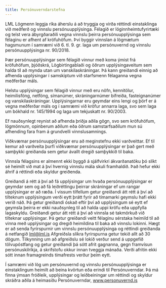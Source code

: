 ```yaml
---
title: Persónuverndarstefna
---
```


LML Lögmenn leggja ríka áherslu á að tryggja og virða réttindi einstaklinga við meðferð og vinnslu persónuupplýsinga. Félagið er löginnheimtufyrirtæki og telst vera ábyrgðaraðili vegna vinnslu þeirra persónuupplýsinga sem félaginu er afhent af kröfuhöfum. Því byggir vinnslan á lögmætum hagsmunum í samræmi við 6. tl. 9. gr. laga um persónuvernd og vinnslu persónuupplýsinga nr. 90/2018.

Þær persónuupplýsingar sem félagið vinnur með koma ýmist frá kröfuhöfum, þjóðskrá, Lögbirtingablaði og öðrum upplýsingaveitum sem halda til að mynda utan um vanskilaskráningar. Þá kann greiðandi einnig að afhenda upplýsingar í samskiptum við starfsmenn félaganna vegna meðferðar máls. 

Helstu upplýsingar sem félagið vinnur með eru nöfn, kennitölur, heimilisföng, netföng, símanúmer, skráningarnúmer bifreiða, fasteignanúmer og vanskilaskráningar. Upplýsingarnar eru geymdar eins lengi og þörf er á vegna meðferðar máls og í samræmi við kröfur annarra laga, svo sem laga um bókhald nr. 145/1994 og laga um tekjuskatt nr. 90/2003.

Ef nauðsynlegt reynist að afhenda þriðja aðila gögn, svo sem kröfuhöfum, lögmönnum, opinberum aðilum eða öðrum samstarfsaðilum mun sú afhending fara fram á grundvelli vinnslusamnings. 

Viðkvæmar persónuupplýsingar eru að meginstefnu ekki varðveittar. Ef til kemur að varðveita þurfi viðkvæmar persónuupplýsingar er það gert með samþykki greiðanda sem getur ávallt dregið samþykkið til baka. 

Vinnsla félagsins er almennt ekki byggð á sjálfvirkri ákvarðanatöku þó slíkt sé heimilt við mat á því hvernig vinnslu mála skuli framhaldið. Það hefur ekki áhrif á réttindi eða skyldur greiðenda. 

Greiðandi á rétt á því að fá upplýsingar um hvaða persónuupplýsingar er geymdar sem og að fá leiðréttingu þeirrar skráningar ef um rangar upplýsingar er að ræða. Í vissum tilfellum getur greiðandi átt rétt á því að tilteknum upplýsingum verði eytt þrátt fyrir að tímamarki geymslu hafi ekki verið náð. Þá getur greiðandi óskað eftir því að upplýsingum sé eytt ef geymsla þeirra er ekki nauðsynleg til að halda uppi kröfu eða uppfylla lagaskyldu. Greiðandi getur átt rétt á því að vinnsla sé takmörkuð við tilteknar upplýsingar. Þá getur greiðandi veitt félaginu sérstaka heimild til að vinna með upplýsingar og dregið heimildina til baka að vinnslu lokinni. Hægt er að senda fyrirspurnir um vinnslu persónuupplýsinga og réttindi greiðanda á netfangið lml@lml.is  Afgreiðsla slíkra fyrirspurna getur tekið allt að 30 dögum. Tilkynning um að afgreiðslu sé lokið verður send á uppgefið tölvupóstfang og getur greiðandi þá sótt afrit gagnanna, gegn framvísun persónuskilríkja, á skrifstofu okkur innan tveggja mánaða. Verði afritin ekki sótt innan framagreinds tímafrests verður þeim eytt.

Í samræmi við lög um persónuvernd og vinnslu persónuupplýsinga er einstaklingum heimilt að beina kvörtun eða erindi til Persónuverndar. Þá má finna ýmsan fróðleik, upplýsingar og leiðbeiningar um réttindi og skyldur skráðra aðila á heimasíðu Persónuverndar, www.personuvernd.is 

